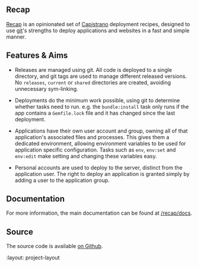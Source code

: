 <h2 id="tag">Recap</h2>

<div class="section group" markdown="1">

[Recap] is an opinionated set of [Capistrano] deployment recipes, designed to use [git]'s strengths to deploy applications and websites in a fast and simple manner.

## Features & Aims

* Releases are managed using git.  All code is deployed to a single directory, and git tags are used to manage different released versions.  No `releases`, `current` or `shared` directories are created, avoiding unnecessary sym-linking.

* Deployments do the minimum work possible, using git to determine whether tasks need to run.  e.g. the `bundle:install` task only runs if the app contains a `Gemfile.lock` file and it has changed since the last deployment.

* Applications have their own user account and group, owning all of that application's associated files and processes.  This gives them a dedicated environment, allowing environment variables to be used for application specific configuration.  Tasks such as `env`, `env:set` and `env:edit` make setting and changing these variables easy.

* Personal accounts are used to deploy to the server, distinct from the application user.  The right to deploy an application is granted simply by adding a user to the application group.

## Documentation

For more information, the main documentation can be found at [/recap/docs].

## Source

The source code is available [on Github].

</div>

[Recap]: http://github.com/freerange/recap
[Capistrano]: https://github.com/capistrano/capistrano
[git]: http://git-scm.com/
[/recap/docs]: /recap/docs
[on github]: https://github.com/freerange/recap

:layout: project-layout
